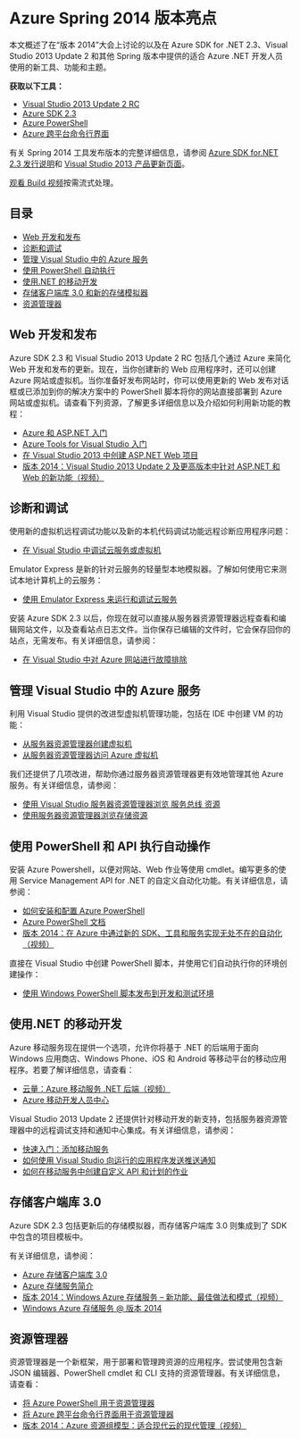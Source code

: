 <properties pageTitle="Azure Spring 2014 版本亮点 - .NET 开发人员中心" metaKeywords="azure .net sdk 2.3" description="了解提供给 Azure .NET 开发人员的新工具和功能。" documentationCenter=".NET" title="Azure Spring 2014 版本亮点" authors="mollybos" solutions="" manager="carolz" editor="mollybos" />
<tags ms.service=""
    ms.date="11/22/2014"
    wacn.date="04/11/2015"
    />

# Azure Spring 2014 版本亮点

本文概述了在“版本 2014”大会上讨论的以及在 Azure SDK for .NET 2.3、Visual Studio 2013 Update 2 和其他 Spring 版本中提供的适合 Azure .NET 开发人员使用的新工具、功能和主题。

**获取以下工具：**

-   [Visual Studio 2013 Update 2 RC][Visual Studio 2013 Update 2 RC]
-   [Azure SDK 2.3][Azure SDK 2.3]
-   [Azure PowerShell][Azure PowerShell]
-   [Azure 跨平台命令行界面][Azure 跨平台命令行界面]

有关 Spring 2014 工具发布版本的完整详细信息，请参阅 [Azure SDK for.NET 2.3 发行说明][Azure SDK for.NET 2.3 发行说明]和 [Visual Studio 2013 产品更新页面][Visual Studio 2013 产品更新页面]。

[观看 Build 视频][观看 Build 视频]按需流式处理。

## 目录

-   [Web 开发和发布][Web 开发和发布]
-   [诊断和调试][诊断和调试]
-   [管理 Visual Studio 中的 Azure 服务][管理 Visual Studio 中的 Azure 服务]
-   [使用 PowerShell 自动执行][使用 PowerShell 自动执行]
-   [使用.NET 的移动开发][使用.NET 的移动开发]
-   [存储客户端库 3.0 和新的存储模拟器][存储客户端库 3.0 和新的存储模拟器]
-   [资源管理器][资源管理器]

## <span id="webdeploy"></span></a>Web 开发和发布

Azure SDK 2.3 和 Visual Studio 2013 Update 2 RC 包括几个通过 Azure 来简化 Web 开发和发布的更新。现在，当你创建新的 Web 应用程序时，还可以创建 Azure 网站或虚拟机。当你准备好发布网站时，你可以使用更新的 Web 发布对话框或已添加到你的解决方案中的 PowerShell 脚本将你的网站直接部署到 Azure 网站或虚拟机。请查看下列资源，了解更多详细信息以及介绍如何利用新功能的教程：

-   [Azure 和 ASP.NET 入门][Azure 和 ASP.NET 入门]
-   [Azure Tools for Visual Studio 入门][Azure Tools for Visual Studio 入门]
-   [在 Visual Studio 2013 中创建 ASP.NET Web 项目][在 Visual Studio 2013 中创建 ASP.NET Web 项目]
-   [版本 2014：Visual Studio 2013 Update 2 及更高版本中针对 ASP.NET 和 Web 的新功能（视频）][版本 2014：Visual Studio 2013 Update 2 及更高版本中针对 ASP.NET 和 Web 的新功能（视频）]

## <span id="diagnostics"></span></a>诊断和调试

使用新的虚拟机远程调试功能以及新的本机代码调试功能远程诊断应用程序问题：

-   [在 Visual Studio 中调试云服务或虚拟机][在 Visual Studio 中调试云服务或虚拟机]

Emulator Express 是新的针对云服务的轻量型本地模拟器。了解如何使用它来测试本地计算机上的云服务：

-   [使用 Emulator Express 来运行和调试云服务][使用 Emulator Express 来运行和调试云服务]

安装 Azure SDK 2.3 以后，你现在就可以直接从服务器资源管理器远程查看和编辑网站文件，以及查看站点日志文件。当你保存已编辑的文件时，它会保存回你的站点，无需发布。有关详细信息，请参阅：

-   [在 Visual Studio 中对 Azure 网站进行故障排除][在 Visual Studio 中对 Azure 网站进行故障排除]

## <span id="service-management"></span></a>管理 Visual Studio 中的 Azure 服务

利用 Visual Studio 提供的改进型虚拟机管理功能，包括在 IDE 中创建 VM 的功能：

-   [从服务器资源管理器创建虚拟机][从服务器资源管理器创建虚拟机]
-   [从服务器资源管理器访问 Azure 虚拟机][从服务器资源管理器访问 Azure 虚拟机]

我们还提供了几项改进，帮助你通过服务器资源管理器更有效地管理其他 Azure 服务。有关详细信息，请参阅：

-   [使用 Visual Studio 服务器资源管理器浏览 服务总线 资源][使用 Visual Studio 服务器资源管理器浏览 服务总线 资源]
-   [使用服务器资源管理器浏览存储资源][使用服务器资源管理器浏览存储资源]

## <span id="automation"></span></a>使用 PowerShell 和 API 执行自动操作

安装 Azure Powershell，以便对网站、Web 作业等使用 cmdlet。编写更多的使用 Service Management API for .NET 的自定义自动化功能。有关详细信息，请参阅：

-   [如何安装和配置 Azure PowerShell][如何安装和配置 Azure PowerShell]
-   [Azure PowerShell 文档][Azure PowerShell 文档]
-   [版本 2014：在 Azure 中通过新的 SDK、工具和服务实现无处不在的自动化（视频）][版本 2014：在 Azure 中通过新的 SDK、工具和服务实现无处不在的自动化（视频）]

直接在 Visual Studio 中创建 PowerShell 脚本，并使用它们自动执行你的环境创建操作：

-   [使用 Windows PowerShell 脚本发布到开发和测试环境][使用 Windows PowerShell 脚本发布到开发和测试环境]

## <span id="mobile"></span></a>使用.NET 的移动开发

Azure 移动服务现在提供一个选项，允许你将基于 .NET 的后端用于面向 Windows 应用商店、Windows Phone、iOS 和 Android 等移动平台的移动应用程序。若要了解详细信息，请查看：

-   [云量：Azure 移动服务 .NET 后端（视频）][云量：Azure 移动服务 .NET 后端（视频）]
-   [Azure 移动开发人员中心][Azure 移动开发人员中心]

Visual Studio 2013 Update 2 还提供针对移动开发的新支持，包括服务器资源管理器中的远程调试支持和通知中心集成。有关详细信息，请参阅：

-   [快速入门：添加移动服务][快速入门：添加移动服务]
-   [如何使用 Visual Studio 向运行的应用程序发送推送通知][如何使用 Visual Studio 向运行的应用程序发送推送通知]
-   [如何在移动服务中创建自定义 API 和计划的作业][如何在移动服务中创建自定义 API 和计划的作业]

## <span id="storage"></span></a>存储客户端库 3.0

Azure SDK 2.3 包括更新后的存储模拟器，而存储客户端库 3.0 则集成到了 SDK 中包含的项目模板中。

有关详细信息，请参阅：

-   [Azure 存储客户端库 3.0][Azure 存储客户端库 3.0]
-   [Azure 存储服务简介][Azure 存储服务简介]
-   [版本 2014：Windows Azure 存储服务 – 新功能、最佳做法和模式（视频）][版本 2014：Windows Azure 存储服务 – 新功能、最佳做法和模式（视频）]
-   [Windows Azure 存储服务 @ 版本 2014][Windows Azure 存储服务 @ 版本 2014]

## <span id="arm"></span></a>资源管理器

资源管理器是一个新框架，用于部署和管理跨资源的应用程序。尝试使用包含新 JSON 编辑器、PowerShell cmdlet 和 CLI 支持的资源管理器。有关详细信息，请查看：

-   [将 Azure PowerShell 用于资源管理器][将 Azure PowerShell 用于资源管理器]
-   [将 Azure 跨平台命令行界面用于资源管理器][将 Azure 跨平台命令行界面用于资源管理器]
-   [版本 2014：Azure 资源组模型：适合现代云的现代管理（视频）][版本 2014：Azure 资源组模型：适合现代云的现代管理（视频）]

  [Visual Studio 2013 Update 2 RC]: http://aka.ms/vs2013update2rc
  [Azure SDK 2.3]: http://www.windowsazure.cn/zh-cn/downloads/
  [Azure PowerShell]: http://go.microsoft.com/?linkid=9811175
  [Azure 跨平台命令行界面]: http://go.microsoft.com/?linkid=9828653
  [Azure SDK for.NET 2.3 发行说明]: http://go.microsoft.com/fwlink/p/?LinkId=393548
  [Visual Studio 2013 产品更新页面]: http://go.microsoft.com/fwlink/?LinkId=272487
  [观看 Build 视频]: http://go.microsoft.com/fwlink/?LinkId=394377&clcid=0x409
  [Web 开发和发布]: #webdeploy
  [诊断和调试]: #diagnostics
  [管理 Visual Studio 中的 Azure 服务]: #service-management
  [使用 PowerShell 自动执行]: #automation
  [使用.NET 的移动开发]: #mobile
  [存储客户端库 3.0 和新的存储模拟器]: #storage
  [资源管理器]: #arm
  [Azure 和 ASP.NET 入门]: /zh-cn/documentation/articles/web-sites-dotnet-get-started/
  [Azure Tools for Visual Studio 入门]: http://msdn.microsoft.com/zh-cn/library/azure/ff687127.aspx
  [在 Visual Studio 2013 中创建 ASP.NET Web 项目]: http://asp.net/visual-studio/overview/2013/creating-web-projects-in-visual-studio
  [版本 2014：Visual Studio 2013 Update 2 及更高版本中针对 ASP.NET 和 Web 的新功能（视频）]: http://channel9.msdn.com/Events/Build/2014/3-602
  [在 Visual Studio 中调试云服务或虚拟机]: http://msdn.microsoft.com/zh-cn/library/azure/ff683670.aspx
  [使用 Emulator Express 来运行和调试云服务]: http://msdn.microsoft.com/zh-cn/library/windowsazure/dn339018.aspx
  [在 Visual Studio 中对 Azure 网站进行故障排除]: http://www.windowsazure.cn/zh-cn/documentation/articles/web-sites-dotnet-troubleshoot-visual-studio
  [从服务器资源管理器创建虚拟机]: http://msdn.microsoft.com/zh-cn/library/windowsazure/dn569263.aspx
  [从服务器资源管理器访问 Azure 虚拟机]: http://msdn.microsoft.com/zh-cn/library/windowsazure/jj131259.aspx
  [使用 Visual Studio 服务器资源管理器浏览 服务总线 资源]: http://msdn.microsoft.com/zh-cn/library/windowsazure/jj149828.aspx
  [使用服务器资源管理器浏览存储资源]: http://msdn.microsoft.com/zh-cn/library/windowsazure/ff683677.aspx
  [如何安装和配置 Azure PowerShell]: http://www.windowsazure.cn/zh-cn/documentation/articles/install-configure-powershell/
  [Azure PowerShell 文档]: http://msdn.microsoft.com/zh-cn/library/windowsazure/jj156055.aspx
  [版本 2014：在 Azure 中通过新的 SDK、工具和服务实现无处不在的自动化（视频）]: http://channel9.msdn.com/Events/Build/2014/3-621
  [使用 Windows PowerShell 脚本发布到开发和测试环境]: http://msdn.microsoft.com/zh-cn/library/windowsazure/dn642480.aspx
  [云量：Azure 移动服务 .NET 后端（视频）]: http://channel9.msdn.com/Shows/Cloud+Cover/Episode-137-The-Azure-Mobile-Services-NET-Backend-with-Yavor-Georgiev
  [Azure 移动开发人员中心]: /develop/mobile/
  [快速入门：添加移动服务]: http://msdn.microsoft.com/zh-cn/library/windows/apps/xaml/dn629482.aspx
  [如何使用 Visual Studio 向运行的应用程序发送推送通知]: http://msdn.microsoft.com/zh-cn/library/windows/apps/xaml/dn614131.aspx
  [如何在移动服务中创建自定义 API 和计划的作业]: http://msdn.microsoft.com/zh-cn/library/windows/apps/xaml/dn614130.aspx
  [Azure 存储客户端库 3.0]: https://msdn.microsoft.com/zh-CN/library/azure/dn261237.aspx
  [Azure 存储服务简介]: /zh-cn/documentation/articles/storage-introduction/
  [版本 2014：Windows Azure 存储服务 – 新功能、最佳做法和模式（视频）]: http://channel9.msdn.com/Events/Build/2014/3-628
  [Windows Azure 存储服务 @ 版本 2014]: http://blogs.msdn.com/b/windowsazurestorage/archive/2014/04/08/microsoft-azure-storage-build-2014.aspx
  [将 Azure PowerShell 用于资源管理器]: /documentation/articles/powershell-azure-resource-manager/
  [将 Azure 跨平台命令行界面用于资源管理器]: /zh-cn/documentation/articles/xplat-cli-azure-resource-manager/
  [版本 2014：Azure 资源组模型：适合现代云的现代管理（视频）]: http://channel9.msdn.com/Events/Build/2014/2-607
